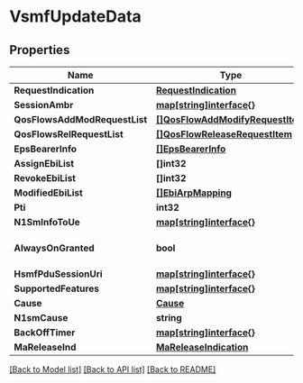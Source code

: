 # VsmfUpdateData

## Properties
Name | Type | Description | Notes
------------ | ------------- | ------------- | -------------
**RequestIndication** | [**RequestIndication**](RequestIndication.md) |  | 
**SessionAmbr** | [**map[string]interface{}**](object.md) |  | [optional] 
**QosFlowsAddModRequestList** | [**[]QosFlowAddModifyRequestItem**](QosFlowAddModifyRequestItem.md) |  | [optional] 
**QosFlowsRelRequestList** | [**[]QosFlowReleaseRequestItem**](QosFlowReleaseRequestItem.md) |  | [optional] 
**EpsBearerInfo** | [**[]EpsBearerInfo**](EpsBearerInfo.md) |  | [optional] 
**AssignEbiList** | **[]int32** |  | [optional] 
**RevokeEbiList** | **[]int32** |  | [optional] 
**ModifiedEbiList** | [**[]EbiArpMapping**](EbiArpMapping.md) |  | [optional] 
**Pti** | **int32** |  | [optional] 
**N1SmInfoToUe** | [**map[string]interface{}**](object.md) |  | [optional] 
**AlwaysOnGranted** | **bool** |  | [optional] [default to false]
**HsmfPduSessionUri** | [**map[string]interface{}**](object.md) |  | [optional] 
**SupportedFeatures** | [**map[string]interface{}**](object.md) |  | [optional] 
**Cause** | [**Cause**](Cause.md) |  | [optional] 
**N1smCause** | **string** |  | [optional] 
**BackOffTimer** | [**map[string]interface{}**](object.md) |  | [optional] 
**MaReleaseInd** | [**MaReleaseIndication**](MaReleaseIndication.md) |  | [optional] 

[[Back to Model list]](../README.md#documentation-for-models) [[Back to API list]](../README.md#documentation-for-api-endpoints) [[Back to README]](../README.md)


